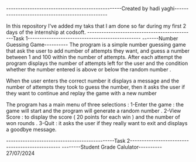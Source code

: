 -------------------------------------------------Created by hadi yaghi-------------------------------------------------


In this repository I've added my taks that I am done so far during my first 2 days of the internship at codsoft.
----------------------------------------------Task 1------------------------------------------------
                                -------Number Guessing Game----------
The program is a simple number guessing game that ask the user to add number of attempts they want,
and guess a number between 1 and 100 within the number of attempts.
After each attempt the program displays the number of attempts left for the user
and the condition whether the number entered is above or below the random number .

When the user enters the correct number it displays a message 
and the number of attempts they took to guess the number, 
then it asks the user if they want to continue and replay the game with a new number 

The program has a main menu of three selections :
1-Enter the game : the game will start and the program will generate a random number .
2-View Score : to display the score ( 20 points for each win ) and the number of won rounds .
3-Quit : it asks the user if they really want to exit and displays a goodbye message.

----------------------------------------------Task 2------------------------------------------------
                                --------Student Grade Calulator----------
27/07/2024
